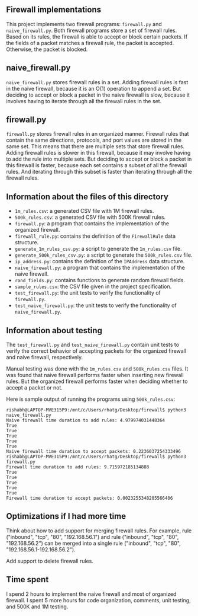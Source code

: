 Firewall implementations
------------------------

This project implements two firewall programs: `firewall.py` and
`naive_firewall.py`. Both firewall programs store a set of firewall rules. Based
on its rules, the firewall is able to accept or block certain packets. If the
fields of a packet matches a firewall rule, the packet is accepted. Otherwise,
the packet is blocked.

naive_firewall.py
-----------------
`naive_firewall.py` stores firewall rules in a set. Adding firewall rules is
fast in the naive firewall, because it is an O(1) operation to append a set.
But deciding to accept or block a packet in the naive firewall is slow, because
it involves having to iterate through all the firewall rules in the set.


firewall.py
-----------
`firewall.py` stores firewall rules in an organized manner. Firewall rules that
contain the same directions, protocols, and port values are stored in the same
set. This means that there are multiple sets that store firewall rules. Adding
firewall rules is slower in this firewall, because it may involve having to add
the rule into multiple sets. But deciding to accept or block a packet in this
firewall is faster, because each set contains a subset of all the firewall
rules. And iterating through this subset is faster than iterating through all
the firewall rules.

Information about the files of this directory
---------------------------------------------
- `1m_rules.csv`: a generated CSV file with 1M firewall rules.
- `500k_rules.csv`: a generated CSV file with 500K firewall rules.
- `firewall.py`: a program that contains the implementation of the organized
                 firewall.
- `firewall_rule.py`: contains the definition of the `FirewallRule` data
                      structure.
- `generate_1m_rules_csv.py`: a script to generate the `1m_rules.csv` file.
- `generate_500k_rules_csv.py`: a script to generate the `500k_rules.csv` file.
- `ip_address.py`: contains the definition of the `IPAddress` data structure.
- `naive_firewall.py`: a program that contains the implementation of the naive
                       firewall.
- `rand_fields.py`: contains functions to generate random firewall fields.
- `sample_rules.csv`: the CSV file given in the project specification.
- `test_firewall.py`: the unit tests to verify the functionality of
                      `firewall.py`.
- `test_naive_firewall.py`: the unit tests to verify the functionality of
                            `naive_firewall.py`.

Information about testing
-------------------------
The `test_firewall.py` and `test_naive_firewall.py` contain unit tests to verify
the correct behavior of accepting packets for the organized firewall and naive
firewall, respectively.

Manual testing was done with the `1m_rules.csv` and `500k_rules.csv` files. It
was found that naive firewall performs faster when inserting new firewall rules.
But the organized firewall performs faster when deciding whether to accept a
packet or not.

Here is sample output of running the programs using `500k_rules.csv`:
```
rishabh@LAPTOP-MVE315P9:/mnt/c/Users/rhatg/Desktop/firewall$ python3 naive_firewall.py
Naive firewall time duration to add rules: 4.979974031448364
True
True
True
True
True
Naive firewall time duration to accept packets: 0.2236037254333496
rishabh@LAPTOP-MVE315P9:/mnt/c/Users/rhatg/Desktop/firewall$ python3 firewall.py
Firewall time duration to add rules: 9.715972185134888
True
True
True
True
True
Firewall time duration to accept packets: 0.0023255348205566406
```

Optimizations if I had more time
--------------------------------
Think about how to add support for merging firewall rules. For example,
rule ("inbound", "tcp", "80", "192.168.56.1") and
rule ("inbound", "tcp", "80", "192.168.56.2") can be merged into a single
rule ("inbound", "tcp", "80", "192.168.56.1-192.168.56.2").

Add support to delete firewall rules.

Time spent
----------
I spend 2 hours to implement the naive firewall and most of organized firewall.
I spent 5 more hours for code organization, comments, unit testing, and 500K
and 1M testing.
